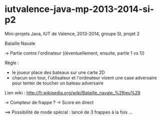 iutvalence-java-mp-2013-2014-si-p2
==================================

Mini-projets Java, IUT de Valence, 2013-2014, groupe SI, projet 2


Bataille Navale

-> Partie contre l'ordinateur
((éventuellement, ensuite, partie 1 vs 1))

Règle : 
- le joueur place des bateaux sur une carte 2D
- chacun son tour, l'utilisateur et l'ordinateur visent une case adversaire pour tenter de toucher un bateau adversaire 

Lien wiki : http://fr.wikipedia.org/wiki/Bataille_navale_%28jeu%29

-> Compteur de frappe  ? 
-> Score en direct

==> Possibilité de mode spécial : lancé de 3 frappes à la fois ...
